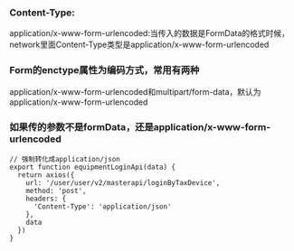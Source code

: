### Content-Type:
application/x-www-form-urlencoded:当传入的数据是FormData的格式时候，network里面Content-Type类型是application/x-www-form-urlencoded

### Form的enctype属性为编码方式，常用有两种

application/x-www-form-urlencoded和multipart/form-data，默认为application/x-www-form-urlencoded

### 如果传的参数不是formData，还是application/x-www-form-urlencoded

```
// 强制转化成application/json
export function equipmentLoginApi(data) {
  return axios({
    url: '/user/user/v2/masterapi/loginByTaxDevice',
    method: 'post',
    headers: {
      'Content-Type': 'application/json'
    },
    data
  })
}

```
